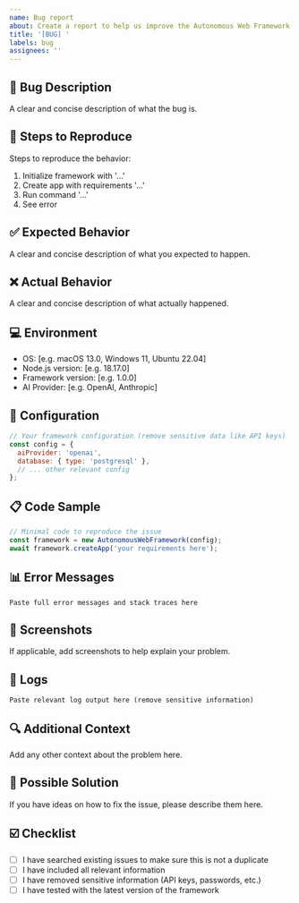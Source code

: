 ```yaml
---
name: Bug report
about: Create a report to help us improve the Autonomous Web Framework
title: '[BUG] '
labels: bug
assignees: ''
---
```


## 🐛 Bug Description
A clear and concise description of what the bug is.

## 🔄 Steps to Reproduce
Steps to reproduce the behavior:
1. Initialize framework with '...'
2. Create app with requirements '...'
3. Run command '...'
4. See error

## ✅ Expected Behavior
A clear and concise description of what you expected to happen.

## ❌ Actual Behavior
A clear and concise description of what actually happened.

## 💻 Environment
- OS: [e.g. macOS 13.0, Windows 11, Ubuntu 22.04]
- Node.js version: [e.g. 18.17.0]
- Framework version: [e.g. 1.0.0]
- AI Provider: [e.g. OpenAI, Anthropic]

## 📝 Configuration
```javascript
// Your framework configuration (remove sensitive data like API keys)
const config = {
  aiProvider: 'openai',
  database: { type: 'postgresql' },
  // ... other relevant config
};
```

## 📋 Code Sample
```javascript
// Minimal code to reproduce the issue
const framework = new AutonomousWebFramework(config);
await framework.createApp('your requirements here');
```

## 📊 Error Messages
```
Paste full error messages and stack traces here
```

## 📸 Screenshots
If applicable, add screenshots to help explain your problem.

## 📝 Logs
```
Paste relevant log output here (remove sensitive information)
```

## 🔍 Additional Context
Add any other context about the problem here.

## 🚀 Possible Solution
If you have ideas on how to fix the issue, please describe them here.

## ☑️ Checklist
- [ ] I have searched existing issues to make sure this is not a duplicate
- [ ] I have included all relevant information
- [ ] I have removed sensitive information (API keys, passwords, etc.)
- [ ] I have tested with the latest version of the framework